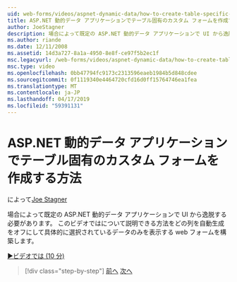 ```yaml
---
uid: web-forms/videos/aspnet-dynamic-data/how-to-create-table-specific-custom-forms-in-an-aspnet-dynamic-data-application
title: ASP.NET 動的データ アプリケーションでテーブル固有のカスタム フォームを作成する方法 |Microsoft Docs
author: JoeStagner
description: 場合によって既定の ASP.NET 動的データ アプリケーションで UI から逸脱する必要があります。 このビデオではについて説明するには、やって方法を無効にできます.
ms.author: riande
ms.date: 12/11/2008
ms.assetid: 14d3a727-8a1a-4950-8e8f-ce97f5b2ec1f
msc.legacyurl: /web-forms/videos/aspnet-dynamic-data/how-to-create-table-specific-custom-forms-in-an-aspnet-dynamic-data-application
msc.type: video
ms.openlocfilehash: 0bb47794fc9173c2313596eaeb1984b5d848cdee
ms.sourcegitcommit: 0f1119340e4464720cfd16d0ff15764746ea1fea
ms.translationtype: MT
ms.contentlocale: ja-JP
ms.lasthandoff: 04/17/2019
ms.locfileid: "59391131"
---
```

# <a name="how-to-create-table-specific-custom-forms-in-an-aspnet-dynamic-data-application"></a>ASP.NET 動的データ アプリケーションでテーブル固有のカスタム フォームを作成する方法

によって[Joe Stagner](https://github.com/JoeStagner)

場合によって既定の ASP.NET 動的データ アプリケーションで UI から逸脱する必要があります。 このビデオではについて説明できる方法をどの列を自動生成をオフにして具体的に選択されているデータのみを表示する web フォームを構築します。

[&#9654;ビデオでは (10 分)](https://channel9.msdn.com/Blogs/ASP-NET-Site-Videos/how-to-create-table-specific-custom-forms-in-an-aspnet-dynamic-data-application)

> [!div class="step-by-step"]
> [前へ](how-to-remove-columns-from-your-dynamicdata-data-grids.md)
> [次へ](aspnet-dynamic-data-custom-form-formatting.md)
